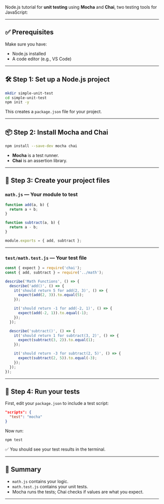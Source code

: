 Node.js tutorial for **unit testing** using **Mocha** and **Chai**, two testing tools for JavaScript:

---

## ✅ Prerequisites
Make sure you have:
- Node.js installed
- A code editor (e.g., VS Code)

---

## 🛠️ Step 1: Set up a Node.js project

```bash
mkdir simple-unit-test
cd simple-unit-test
npm init -y
```

This creates a `package.json` file for your project.

---

## 📦 Step 2: Install Mocha and Chai

```bash
npm install --save-dev mocha chai
```

- **Mocha** is a test runner.
- **Chai** is an assertion library.

---

## 📁 Step 3: Create your project files

### `math.js` — Your module to test

```js
function add(a, b) {
  return a + b;
}

function subtract(a, b) {
  return a - b;
}

module.exports = { add, subtract };
```

---

### `test/math.test.js` — Your test file

```js
const { expect } = require('chai');
const { add, subtract } = require('../math');

describe('Math Functions', () => {
  describe('add()', () => {
    it('should return 5 for add(2, 3)', () => {
      expect(add(2, 3)).to.equal(5);
    });

    it('should return -1 for add(-2, 1)', () => {
      expect(add(-2, 1)).to.equal(-1);
    });
  });

  describe('subtract()', () => {
    it('should return 1 for subtract(3, 2)', () => {
      expect(subtract(3, 2)).to.equal(1);
    });

    it('should return -3 for subtract(2, 5)', () => {
      expect(subtract(2, 5)).to.equal(-3);
    });
  });
});
```

---

## 🧪 Step 4: Run your tests

First, edit your `package.json` to include a test script:

```json
"scripts": {
  "test": "mocha"
}
```

Now run:

```bash
npm test
```

✅ You should see your test results in the terminal.

---

## 📝 Summary
- `math.js` contains your logic.
- `math.test.js` contains your unit tests.
- Mocha runs the tests; Chai checks if values are what you expect.

---

